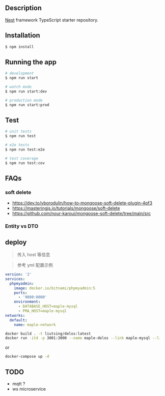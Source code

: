 ## Description

[Nest](https://github.com/nestjs/nest) framework TypeScript starter repository.

## Installation

```bash
$ npm install
```

## Running the app

```bash
# development
$ npm run start

# watch mode
$ npm run start:dev

# production mode
$ npm run start:prod
```

## Test

```bash
# unit tests
$ npm run test

# e2e tests
$ npm run test:e2e

# test coverage
$ npm run test:cov
```

## FAQs

### soft delete

- https://dev.to/vborodulin/how-to-mongoose-soft-delete-plugin-4pf3
- https://masteringjs.io/tutorials/mongoose/soft-delete
- https://github.com/nour-karoui/mongoose-soft-delete/tree/main/src

### Entity vs DTO

## deploy

> 传入 host 等信息

> 参考 yml 配置示例

```yml
version: '2'
services:
  phpmyadmin:
    image: docker.io/bitnami/phpmyadmin:5
    ports:
      - '9080:8080'
    environment:
      - DATABASE_HOST=maple-mysql
      - PMA_HOST=maple-mysql
networks:
  default:
    name: maple-network
```

```sh
docker build . -t liutsing/delos:latest
docker run -itd -p 3001:3000 --name maple-delos --link maple-mysql --link maple-mongodb --net maple-network  liutsing/delos:latest
```

or

```sh
docker-compose up -d
```

## TODO

- mqtt ?
- ws microservice
